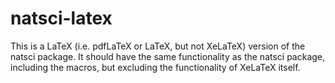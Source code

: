 # natsci-latex

This is a LaTeX (i.e. pdfLaTeX or LaTeX, but not XeLaTeX) version of the natsci
package. It should have the same functionality as the natsci package, including
the macros, but excluding the functionality of XeLaTeX itself.
